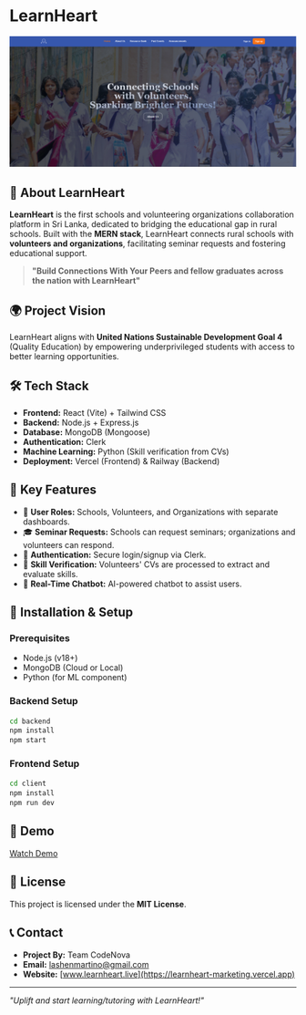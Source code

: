 # LearnHeart

![LearnHeart Banner](frontend/src/assets/images/learnheart-home.png)

## 🚀 About LearnHeart

**LearnHeart** is the first schools and volunteering organizations collaboration platform in Sri Lanka, dedicated to bridging the educational gap in rural schools. Built with the **MERN stack**, LearnHeart connects rural schools with **volunteers and organizations**, facilitating seminar requests and fostering educational support.

> **"Build Connections With Your Peers and fellow graduates across the nation with LearnHeart"**

## 🌍 Project Vision

LearnHeart aligns with **United Nations Sustainable Development Goal 4** (Quality Education) by empowering underprivileged students with access to better learning opportunities.

## 🛠️ Tech Stack

- **Frontend:** React (Vite) + Tailwind CSS
- **Backend:** Node.js + Express.js
- **Database:** MongoDB (Mongoose)
- **Authentication:** Clerk
- **Machine Learning:** Python (Skill verification from CVs)
- **Deployment:** Vercel (Frontend) & Railway (Backend)

## 🎯 Key Features

- 📌 **User Roles:** Schools, Volunteers, and Organizations with separate dashboards.
- 🎓 **Seminar Requests:** Schools can request seminars; organizations and volunteers can respond.
- 🔐 **Authentication:** Secure login/signup via Clerk.
- 📄 **Skill Verification:** Volunteers' CVs are processed to extract and evaluate skills.
- 📡 **Real-Time Chatbot:** AI-powered chatbot to assist users.

## 🔧 Installation & Setup

### Prerequisites
- Node.js (v18+)
- MongoDB (Cloud or Local)
- Python (for ML component)

### Backend Setup
```bash
cd backend
npm install
npm start
```

### Frontend Setup
```bash
cd client
npm install
npm run dev
```

## 🎥 Demo
[Watch Demo](https://youtu.be/ZPzg_8ERfw8)


## 📜 License
This project is licensed under the **MIT License**.

## 📞 Contact
- **Project By:** Team CodeNova
- **Email:** lashenmartino@gmail.com
- **Website:** [www.learnheart.live](https://learnheart-marketing.vercel.app)

---

_"Uplift and start learning/tutoring with LearnHeart!"_
